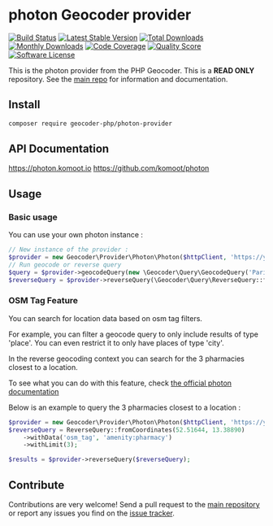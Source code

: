 # photon Geocoder provider
[![Build Status](https://travis-ci.org/geocoder-php/photon-provider.svg?branch=master)](http://travis-ci.org/geocoder-php/photon-provider)
[![Latest Stable Version](https://poser.pugx.org/geocoder-php/photon-provider/v/stable)](https://packagist.org/packages/geocoder-php/photon-provider)
[![Total Downloads](https://poser.pugx.org/geocoder-php/photon-provider/downloads)](https://packagist.org/packages/geocoder-php/photon-provider)
[![Monthly Downloads](https://poser.pugx.org/geocoder-php/photon-provider/d/monthly.png)](https://packagist.org/packages/geocoder-php/photon-provider)
[![Code Coverage](https://img.shields.io/scrutinizer/coverage/g/geocoder-php/photon-provider.svg?style=flat-square)](https://scrutinizer-ci.com/g/geocoder-php/photon-provider)
[![Quality Score](https://img.shields.io/scrutinizer/g/geocoder-php/photon-provider.svg?style=flat-square)](https://scrutinizer-ci.com/g/geocoder-php/photon-provider)
[![Software License](https://img.shields.io/badge/license-MIT-brightgreen.svg?style=flat-square)](LICENSE)

This is the photon provider from the PHP Geocoder. This is a **READ ONLY** repository. See the
[main repo](https://github.com/geocoder-php/Geocoder) for information and documentation.

## Install
```bash
composer require geocoder-php/photon-provider
```

## API Documentation
https://photon.komoot.io
https://github.com/komoot/photon

## Usage

### Basic usage
You can use your own photon instance :
```php
// New instance of the provider :
$provider = new Geocoder\Provider\Photon\Photon($httpClient, 'https://your-photon-root-url');
// Run geocode or reverse query
$query = $provider->geocodeQuery(new \Geocoder\Query\GeocodeQuery('Paris'));
$reverseQuery = $provider->reverseQuery(\Geocoder\Query\ReverseQuery::fromCoordinates(48.86036 ,2.33852));
```

### OSM Tag Feature
You can search for location data based on osm tag filters.

For example, you can filter a geocode query to only include results of type 'place'. You can even restrict it to only have places of type 'city'.

In the reverse geocoding context you can search for the 3 pharmacies closest to a location.

To see what you can do with this feature, check [the official photon documentation](https://github.com/komoot/photon#filter-results-by-tags-and-values)

Below is an example to query the 3 pharmacies closest to a location :
```php
$provider = new Geocoder\Provider\Photon\Photon($httpClient, 'https://your-photon-root-url');
$reverseQuery = ReverseQuery::fromCoordinates(52.51644, 13.38890)
    ->withData('osm_tag', 'amenity:pharmacy')
    ->withLimit(3);

$results = $provider->reverseQuery($reverseQuery);
```

## Contribute
Contributions are very welcome! Send a pull request to the [main repository](https://github.com/geocoder-php/Geocoder) or
report any issues you find on the [issue tracker](https://github.com/geocoder-php/Geocoder/issues).

